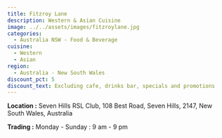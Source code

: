 ```yaml
---
title: Fitzroy Lane
description: Western & Asian Cuisine
image: ../../assets/images/fitzroylane.jpg
categories:
  - Australia NSW - Food & Beverage
cuisine:
  - Western
  - Asian
region:
  - Australia - New South Wales
discount_pct: 5
discount_text: Excluding cafe, drinks bar, specials and promotions
---
```

**Location :** Seven Hills RSL Club, 108 Best Road, Seven Hills, 2147, New South Wales, Australia

**Trading :** Monday - Sunday : 9 am - 9 pm
